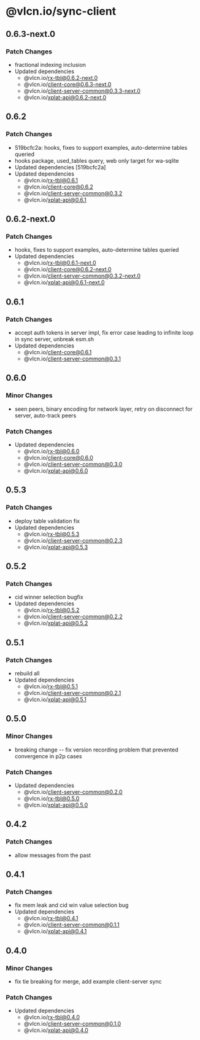 # @vlcn.io/sync-client

## 0.6.3-next.0

### Patch Changes

- fractional indexing inclusion
- Updated dependencies
  - @vlcn.io/rx-tbl@0.6.2-next.0
  - @vlcn.io/client-core@0.6.3-next.0
  - @vlcn.io/client-server-common@0.3.3-next.0
  - @vlcn.io/xplat-api@0.6.2-next.0

## 0.6.2

### Patch Changes

- 519bcfc2a: hooks, fixes to support examples, auto-determine tables queried
- hooks package, used_tables query, web only target for wa-sqlite
- Updated dependencies [519bcfc2a]
- Updated dependencies
  - @vlcn.io/rx-tbl@0.6.1
  - @vlcn.io/client-core@0.6.2
  - @vlcn.io/client-server-common@0.3.2
  - @vlcn.io/xplat-api@0.6.1

## 0.6.2-next.0

### Patch Changes

- hooks, fixes to support examples, auto-determine tables queried
- Updated dependencies
  - @vlcn.io/rx-tbl@0.6.1-next.0
  - @vlcn.io/client-core@0.6.2-next.0
  - @vlcn.io/client-server-common@0.3.2-next.0
  - @vlcn.io/xplat-api@0.6.1-next.0

## 0.6.1

### Patch Changes

- accept auth tokens in server impl, fix error case leading to infinite loop in sync server, unbreak esm.sh
- Updated dependencies
  - @vlcn.io/client-core@0.6.1
  - @vlcn.io/client-server-common@0.3.1

## 0.6.0

### Minor Changes

- seen peers, binary encoding for network layer, retry on disconnect for server, auto-track peers

### Patch Changes

- Updated dependencies
  - @vlcn.io/rx-tbl@0.6.0
  - @vlcn.io/client-core@0.6.0
  - @vlcn.io/client-server-common@0.3.0
  - @vlcn.io/xplat-api@0.6.0

## 0.5.3

### Patch Changes

- deploy table validation fix
- Updated dependencies
  - @vlcn.io/rx-tbl@0.5.3
  - @vlcn.io/client-server-common@0.2.3
  - @vlcn.io/xplat-api@0.5.3

## 0.5.2

### Patch Changes

- cid winner selection bugfix
- Updated dependencies
  - @vlcn.io/rx-tbl@0.5.2
  - @vlcn.io/client-server-common@0.2.2
  - @vlcn.io/xplat-api@0.5.2

## 0.5.1

### Patch Changes

- rebuild all
- Updated dependencies
  - @vlcn.io/rx-tbl@0.5.1
  - @vlcn.io/client-server-common@0.2.1
  - @vlcn.io/xplat-api@0.5.1

## 0.5.0

### Minor Changes

- breaking change -- fix version recording problem that prevented convergence in p2p cases

### Patch Changes

- Updated dependencies
  - @vlcn.io/client-server-common@0.2.0
  - @vlcn.io/rx-tbl@0.5.0
  - @vlcn.io/xplat-api@0.5.0

## 0.4.2

### Patch Changes

- allow messages from the past

## 0.4.1

### Patch Changes

- fix mem leak and cid win value selection bug
- Updated dependencies
  - @vlcn.io/rx-tbl@0.4.1
  - @vlcn.io/client-server-common@0.1.1
  - @vlcn.io/xplat-api@0.4.1

## 0.4.0

### Minor Changes

- fix tie breaking for merge, add example client-server sync

### Patch Changes

- Updated dependencies
  - @vlcn.io/rx-tbl@0.4.0
  - @vlcn.io/client-server-common@0.1.0
  - @vlcn.io/xplat-api@0.4.0
